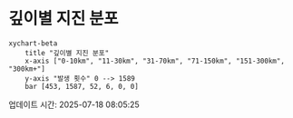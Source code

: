 # 깊이별 지진 분포

```mermaid
xychart-beta
    title "깊이별 지진 분포"
    x-axis ["0-10km", "11-30km", "31-70km", "71-150km", "151-300km", "300km+"]
    y-axis "발생 횟수" 0 --> 1589
    bar [453, 1587, 52, 6, 0, 0]
```

업데이트 시간: 2025-07-18 08:05:25
